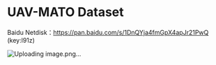 # UAV-MATO Dataset
Baidu Netdisk：https://pan.baidu.com/s/1DnQYja4fmGpX4apJr21PwQ (key:l91z) 

![Uploading image.png…]()
